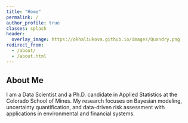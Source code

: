 ```yaml
---
title: "Home"
permalink: /
author_profile: true
classes: splash
header:
  overlay_image: https://okhaliukova.github.io/images/Quandry.png
redirect_from:
  - /about/
  - /about.html
---
```


About Me
------
I am a Data Scientist and a Ph.D. candidate in Applied Statistics at the Colorado School of Mines.
My research focuses on Bayesian modeling, uncertainty quantification, and data-driven risk assessment with applications in environmental and financial systems.
